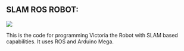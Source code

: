 ## SLAM ROS ROBOT:

![](https://img.shields.io/badge/ROS1-blue?style=for-the-badge)

This is the code for programming Victoria the Robot with SLAM based capabilities. 
It uses ROS and Arduino Mega.
